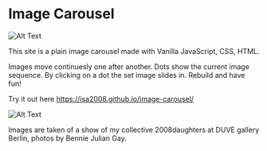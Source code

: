 # Image Carousel

![Alt Text](demo-pics-gifs/image-carousel-3.png)

This site is a plain image carousel made with Vanilla JavaScript, CSS, HTML.

Images move continuesly one after another. Dots show the current image sequence. By clicking on a dot the set image slides in. Rebuild and have fun!

Try it out here https://isa2008.github.io/image-carousel/

![Alt Text](demo-pics-gifs/image-carousel-2.gif)

Images are taken of a show of my collective 2008daughters at DUVE gallery Berlin, photos by Bennie Julian Gay.
